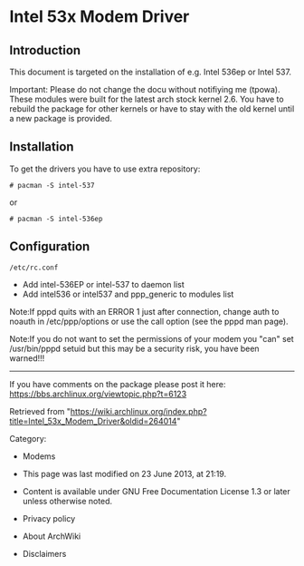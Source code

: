 Intel 53x Modem Driver
======================

  

Introduction
------------

This document is targeted on the installation of e.g. Intel 536ep or
Intel 537.

Important: Please do not change the docu without notifiying me (tpowa).
These modules were built for the latest arch stock kernel 2.6. You have
to rebuild the package for other kernels or have to stay with the old
kernel until a new package is provided.

Installation
------------

To get the drivers you have to use extra repository:

    # pacman -S intel-537

or

    # pacman -S intel-536ep

Configuration
-------------

    /etc/rc.conf

-   Add intel-536EP or intel-537 to daemon list
-   Add intel536 or intel537 and ppp_generic to modules list

Note:If pppd quits with an ERROR 1 just after connection, change auth to
noauth in /etc/ppp/options or use the call option (see the pppd man
page).

Note:If you do not want to set the permissions of your modem you "can"
set /usr/bin/pppd setuid but this may be a security risk, you have been
warned!!!

* * * * *

If you have comments on the package please post it here:
https://bbs.archlinux.org/viewtopic.php?t=6123

Retrieved from
"https://wiki.archlinux.org/index.php?title=Intel_53x_Modem_Driver&oldid=264014"

Category:

-   Modems

-   This page was last modified on 23 June 2013, at 21:19.
-   Content is available under GNU Free Documentation License 1.3 or
    later unless otherwise noted.
-   Privacy policy
-   About ArchWiki
-   Disclaimers
